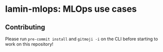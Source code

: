# lamin-mlops: MLOps use cases

## Contributing

Please run `pre-commit install` and `gitmoji -i` on the CLI before starting to work on this repository!
